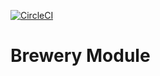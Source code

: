 [![CircleCI](https://circleci.com/gh/ozankyncu/ms-brewery/tree/main.svg?style=svg)](https://circleci.com/gh/ozankyncu/ms-brewery/tree/main)
# Brewery Module